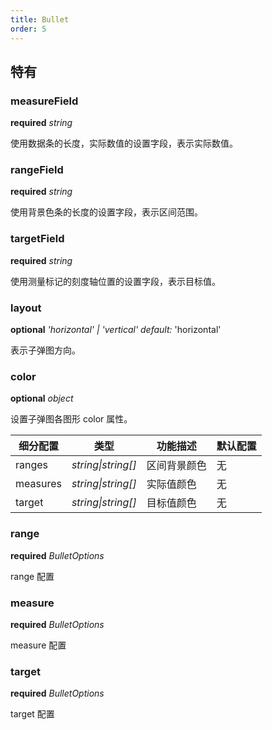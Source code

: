 ```yaml
---
title: Bullet
order: 5
---
```


##  特有

### measureField 

<description>**required** _string_</description>

使用数据条的长度，实际数值的设置字段，表示实际数值。

### rangeField 

<description>**required** _string_</description>

使用背景色条的长度的设置字段，表示区间范围。

### targetField 

<description>**required** _string_</description>

使用测量标记的刻度轴位置的设置字段，表示目标值。

### layout

<description>**optional** _'horizontal' | 'vertical'_ _default:_ 'horizontal'</description>

表示子弹图方向。


### color 

<description>**optional** _object_</description>

设置子弹图各图形 color 属性。

| 细分配置 | 类型        | 功能描述     | 默认配置 |
| -------- | ----------- | ------------ | -------- |
| ranges    | _string\|string[]_ | 区间背景颜色 | 无       |
| measures  | _string\|string[]_ | 实际值颜色   | 无       |
| target   | _string\|string[]_ | 目标值颜色   | 无       |


### range 

<description>**required** _BulletOptions_</description>

range 配置

### measure 

<description>**required** _BulletOptions_</description>

measure 配置


### target 

<description>**required** _BulletOptions_</description>

target 配置
